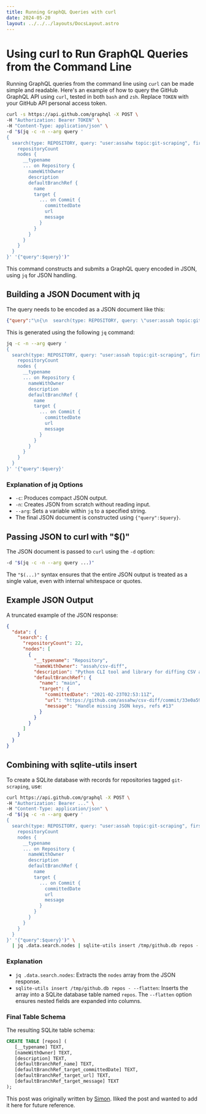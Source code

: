 ```yaml
---
title: Running GraphQL Queries with curl
date: 2024-05-20
layout: ../../../layouts/DocsLayout.astro
---
```


# Using curl to Run GraphQL Queries from the Command Line

Running GraphQL queries from the command line using `curl` can be made simple and readable. Here's an example of how to query the GitHub GraphQL API using `curl`, tested in both `bash` and `zsh`. Replace `TOKEN` with your GitHub API personal access token.

```bash
curl -s https://api.github.com/graphql -X POST \
-H "Authorization: Bearer TOKEN" \
-H "Content-Type: application/json" \
-d "$(jq -c -n --arg query '
{
  search(type: REPOSITORY, query: "user:assahw topic:git-scraping", first: 100) {
    repositoryCount
    nodes {
      __typename
      ... on Repository {
        nameWithOwner
        description
        defaultBranchRef {
          name
          target {
            ... on Commit {
              committedDate
              url
              message
            }
          }
        }
      }
    }
  }
}' '{"query":$query}')"
```

This command constructs and submits a GraphQL query encoded in JSON, using `jq` for JSON handling.

## Building a JSON Document with jq

The query needs to be encoded as a JSON document like this:

```json
{"query":"\n{\n  search(type: REPOSITORY, query: \"user:assah topic:git-scraping\", first: 100) {\n    repositoryCount\n    nodes {\n      __typename\n      ... on Repository {\n        nameWithOwner\n        description\n        defaultBranchRef {\n          name\n          target {\n            ... on Commit {\n              committedDate\n              url\n              message\n            }\n          }\n        }\n      }\n    }\n  }\n}"}
```

This is generated using the following `jq` command:

```bash
jq -c -n --arg query '
{
  search(type: REPOSITORY, query: "user:assah topic:git-scraping", first: 100) {
    repositoryCount
    nodes {
      __typename
      ... on Repository {
        nameWithOwner
        description
        defaultBranchRef {
          name
          target {
            ... on Commit {
              committedDate
              url
              message
            }
          }
        }
      }
    }
  }
}' '{"query":$query}'
```

### Explanation of jq Options

- `-c`: Produces compact JSON output.
- `-n`: Creates JSON from scratch without reading input.
- `--arg`: Sets a variable within `jq` to a specified string.
- The final JSON document is constructed using `{"query":$query}`.

## Passing JSON to curl with "$()"

The JSON document is passed to `curl` using the `-d` option:

```bash
-d "$(jq -c -n --arg query ...)"
```

The `"$(...)"` syntax ensures that the entire JSON output is treated as a single value, even with internal whitespace or quotes.

## Example JSON Output

A truncated example of the JSON response:

```json
{
  "data": {
    "search": {
      "repositoryCount": 22,
      "nodes": [
        {
          "__typename": "Repository",
          "nameWithOwner": "assah/csv-diff",
          "description": "Python CLI tool and library for diffing CSV and JSON files",
          "defaultBranchRef": {
            "name": "main",
            "target": {
              "committedDate": "2021-02-23T02:53:11Z",
              "url": "https://github.com/assahw/csv-diff/commit/33e0a5918283c02a339a1fb507fc7a9cda89a198",
              "message": "Handle missing JSON keys, refs #13"
            }
          }
        }
      ]
    }
  }
}
```

## Combining with sqlite-utils insert

To create a SQLite database with records for repositories tagged `git-scraping`, use:

```bash
curl https://api.github.com/graphql -X POST \
-H "Authorization: Bearer ..." \
-H "Content-Type: application/json" \
-d "$(jq -c -n --arg query '
{
  search(type: REPOSITORY, query: "user:assah topic:git-scraping", first: 100) {
    repositoryCount
    nodes {
      __typename
      ... on Repository {
        nameWithOwner
        description
        defaultBranchRef {
          name
          target {
            ... on Commit {
              committedDate
              url
              message
            }
          }
        }
      }
    }
  }
}' '{"query":$query}')" \
  | jq .data.search.nodes | sqlite-utils insert /tmp/github.db repos - --flatten
```

### Explanation

- `jq .data.search.nodes`: Extracts the `nodes` array from the JSON response.
- `sqlite-utils insert /tmp/github.db repos - --flatten`: Inserts the array into a SQLite database table named `repos`. The `--flatten` option ensures nested fields are expanded into columns.

### Final Table Schema

The resulting SQLite table schema:

```sql
CREATE TABLE [repos] (
   [__typename] TEXT,
   [nameWithOwner] TEXT,
   [description] TEXT,
   [defaultBranchRef_name] TEXT,
   [defaultBranchRef_target_committedDate] TEXT,
   [defaultBranchRef_target_url] TEXT,
   [defaultBranchRef_target_message] TEXT
);
```
This post was originally written by [Simon](https://github.com/simonw). Iliked the post and wanted to add it here for future reference.
